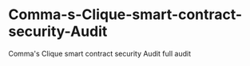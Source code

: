 # Comma-s-Clique-smart-contract-security-Audit
Comma's Clique smart contract security Audit full audit

